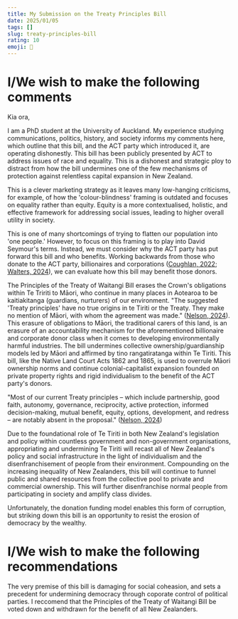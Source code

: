 ```yaml
---
title: My Submission on the Treaty Principles Bill
date: 2025/01/05
tags: []
slug: treaty-principles-bill
rating: 10
emoji: 📜
---
```


# I/We wish to make the following comments

Kia ora,

I am a PhD student at the University of Auckland. My experience studying communications, politics, history, and society informs my comments here, which outline that this bill, and the ACT party which introduced it, are operating dishonestly. This bill has been publicly presented by ACT to address issues of race and equality. This is a dishonest and strategic ploy to distract from how the bill undermines one of the few mechanisms of protection against relentless capital expansion in New Zealand.

This is a clever marketing strategy as it leaves many low-hanging criticisms, for example, of how the 'colour-blindness' framing is outdated and focuses on equality rather than equity. Equity is a more contextualised, holistic, and effective framework for addressing social issues, leading to higher overall utility in society.

This is one of many shortcomings of trying to flatten our population into 'one people.' However, to focus on this framing is to play into David Seymour's terms. Instead, we must consider why the ACT party has put forward this bill and who benefits. Working backwards from those who donate to the ACT party, billionaires and corporations ([Coughlan, 2022](https://www.nzherald.co.nz/nz/politics/act-party-donations-drive-nets-almost-1-million-from-rich-listers/TC65IND7DIGN6GIMQAK3IGYTQ4/); [Walters, 2024](https://newsroom.co.nz/2024/05/06/political-donations-people-power-no-match-for-big-business/)), we can evaluate how this bill may benefit those donors.

The Principles of the Treaty of Waitangi Bill erases the Crown's obligations within Te Tririti to Māori, who continue in many places in Aotearoa to be kaitiakitanga (guardians, nurturers) of our environment. "The suggested 'Treaty principles' have no true origins in te Tiriti or the Treaty. They make no mention of Māori, with whom the agreement was made." ([Nelson, 2024](https://melanienelson.co.nz/treaty-principles-bill-smokescreen-for-sweeping-economic-environmental-and-social-change/)). This erasure of obligations to Māori, the traditional carers of this land, is an erasure of an accountability mechanism for the aforementioned billionaire and corporate donor class when it comes to developing environmentally harmful industries. The bill undermines collective ownership/guardianship models led by Māori and affirmed by tino rangatiratanga within Te Tiriti. This bill, like the Native Land Court Acts 1862 and 1865, is used to overrule Māori ownership norms and continue colonial-capitalist expansion founded on private property rights and rigid individualism to the benefit of the ACT party's donors.

"Most of our current Treaty principles – which include partnership, good faith, autonomy, governance, reciprocity, active protection, informed decision-making, mutual benefit, equity, options, development, and redress – are notably absent in the proposal." ([Nelson, 2024](https://melanienelson.co.nz/treaty-principles-bill-smokescreen-for-sweeping-economic-environmental-and-social-change/))

Due to the foundational role of Te Tiriti in both New Zealand's legislation and policy within countless government and non-government organisations, appropriating and undermining Te Tiriti will recast all of New Zealand's policy and social infrastructure in the light of individualism and the disenfranchisement of people from their environment. Compounding on the increasing inequality of New Zealanders, this bill will continue to funnel public and shared resources from the collective pool to private and commercial ownership. This will further disenfranchise normal people from participating in society and amplify class divides.

Unfortunately, the donation funding model enables this form of corruption, but striking down this bill is an opportunity to resist the erosion of democracy by the wealthy.

# I/We wish to make the following recommendations

The very premise of this bill is damaging for social coheasion, and sets a precedent for undermining democracy through coporate control of political parties. I reccomend that the Principles of the Treaty of Waitangi Bill be voted down and withdrawn for the benefit of all New Zealanders.